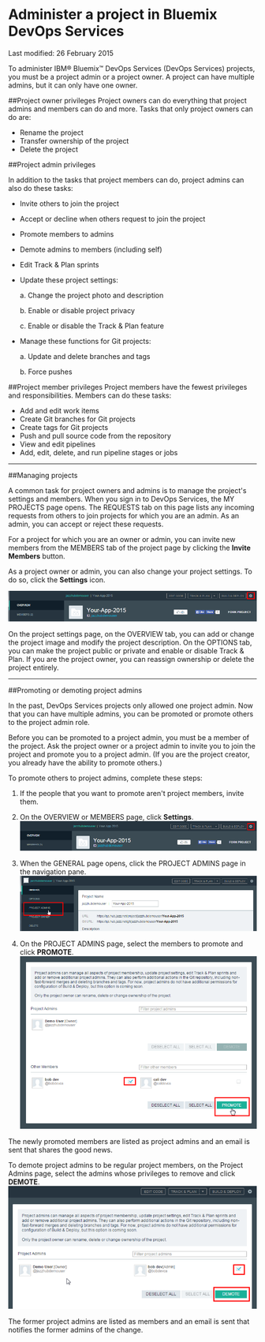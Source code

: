 # Administer a project in Bluemix DevOps Services 

Last modified: 26 February 2015

To administer IBM&reg; Bluemix&trade; DevOps Services (DevOps Services) projects, you must be a project admin or a project owner. A project can have multiple admins, but it can only have one owner. 

##Project owner privileges
Project owners can do everything that project admins and members can do and more. Tasks that only project owners can do are:
* Rename the project
* Transfer ownership of the project
* Delete the project

##Project admin privileges

In addition to the tasks that project members can do, project admins can also do these tasks:
* Invite others to join the project
* Accept or decline when others request to join the project
* Promote members to admins 
* Demote admins to members (including self)
* Edit Track & Plan sprints
* Update these project settings: 

	a. Change the project photo and description
	
	b. Enable or disable project privacy
	
	c. Enable or disable the Track & Plan feature
	
* Manage these functions for Git projects:

	a. Update and delete branches and tags
	
	b. Force pushes


##Project member privileges
Project members have the fewest privileges and responsibilities. Members can do these tasks:  
* Add and edit work items
* Create Git branches for Git projects
* Create tags for Git projects
* Push and pull source code from the repository
* View and edit pipelines
* Add, edit, delete, and run pipeline stages or jobs

----
##Managing projects

A common task for project owners and admins is to manage the project's settings and members. When you sign in to DevOps Services, the MY PROJECTS page opens. The REQUESTS tab on this page lists any incoming requests from others to join projects for which you are an admin. As an admin, you can accept or reject these requests. 

For a project for which you are an owner or admin, you can invite new members from the MEMBERS tab of the project page by clicking the **Invite Members** button.

As a project owner or admin, you can also change your project settings. To do so, click the **Settings** icon.

![Project settings gear icon][7]

On the project settings page, on the OVERVIEW tab, you can add or change the project image and modify the project description.  On the OPTIONS tab, you can make the project public or private and enable or disable Track & Plan. If you are the project owner, you can reassign ownership or delete the project entirely.

----
##Promoting or demoting project admins

In the past, DevOps Services projects only allowed one project admin. Now that you can have multiple admins, you can be promoted or promote others to the project admin role.

Before you can be promoted to a project admin, you must be a member of the project. Ask the project owner or a project admin to invite you to join the project and promote you to a project admin. (If you are the project creator, you already have the ability to promote others.)

To promote others to project admins, complete these steps:

1. If the people that you want to promote aren't project members, invite them. 

2. On the OVERVIEW or MEMBERS page, click **Settings**. 
![Settings button on the overview page][4]

3. When the GENERAL page opens, click the PROJECT ADMINS page in the navigation pane.
![Project Admins page link in navigation pane][5]

4. On the PROJECT ADMINS page, select the members to promote and click **PROMOTE**.
![Promote button on the project admins page][6]

The newly promoted members are listed as project admins and an email is sent that shares the good news.  

To demote project admins to be regular project members, on the Project Admins page, select the admins whose privileges to remove and click **DEMOTE**.
![Project admin selected for demotion][8]

The former project admins are listed as members and an email is sent that notifies the former admins of the change.

[1]: images/invitemembers.png
[2]: images/projadminspage1.png
[3]: images/projectoptionspage1.png
[4]: images/SettingsIcon.png
[5]: images/ProjectAdminsNav.png
[6]: images/promotemember.png
[7]: images/projectsettings.png
[8]: images/demoteadmin.png


